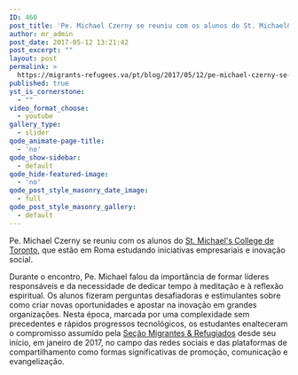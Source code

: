 ```yaml
---
ID: 460
post_title: 'Pe. Michael Czerny se reuniu com os alunos do St. Michael&#8217;s College de Toronto'
author: mr_admin
post_date: 2017-05-12 13:21:42
post_excerpt: ""
layout: post
permalink: >
  https://migrants-refugees.va/pt/blog/2017/05/12/pe-michael-czerny-se-reuniu-com-os-alunos-st-michaels-college-de-toronto/
published: true
yst_is_cornerstone:
  - ""
video_format_choose:
  - youtube
gallery_type:
  - slider
qode_animate-page-title:
  - 'no'
qode_show-sidebar:
  - default
qode_hide-featured-image:
  - 'no'
qode_post_style_masonry_date_image:
  - full
qode_post_style_masonry_gallery:
  - default
---
```

Pe. Michael Czerny se reuniu com os alunos do <a href="https://stmikes.utoronto.ca/">St. Michael's College de Toronto</a>, que estão em Roma estudando iniciativas empresariais e inovação social.

<span style="font-weight: 400;">Durante o encontro, Pe. Michael falou da importância de formar líderes responsáveis e da necessidade de dedicar tempo à meditação e à reflexão espiritual. Os alunos fizeram perguntas desafiadoras e estimulantes sobre como criar novas oportunidades e apostar na inovação em grandes organizações. Nesta época, marcada por uma complexidade sem precedentes e rápidos progressos tecnológicos, os estudantes enalteceram o compromisso assumido pela <a href="https://www.facebook.com/MandRSection/">Seção Migrantes &amp; Refugiados</a> desde seu início, em janeiro de 2017, no campo das redes sociais e das plataformas de compartilhamento como formas significativas de promoção, comunicação e evangelização.</span>